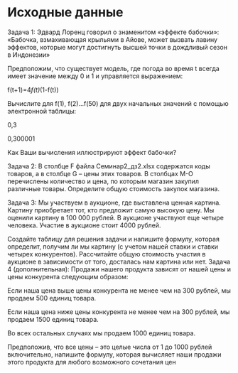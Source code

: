 # Исходные данные

Задача 1: Эдвард Лоренц говорил о знаменитом «эффекте бабочки»: «Бабочка, взмахивающая крыльями в Айове, может вызвать лавину эффектов, которые могут достигнуть высшей точки в дождливый сезон в Индонезии»

Предположим, что существует модель, где погода во время t всегда имеет значение между 0 и 1 и управляется выражением:

f(t+1)=4*f(t)*(1-f(t))

Вычислите для f(1), f(2)…f(50) для двух начальных значений с помощью электронной таблицы:

0,3

0,300001

Как Ваши вычисления иллюстрируют эффект бабочки?

Задача 2: В столбце F файла Cеминар2_дз2.xlsx содержатся коды товаров, а в столбце G – цены этих товаров. В столбцах М-О перечислены количество и цена, по которым магазин закупил различные товары. Определите общую стоимость закупок магазина.

Задача 3: Мы участвуем в аукционе, где выставлена ценная картина. Картину приобретает тот, кто предложит самую высокую цену. Мы оценили картину в 100 000 рублей. В аукционе участвуют еще четыре человека. Участие в аукционе стоит 4000 рублей.

Создайте таблицу для решения задачи и напишите формулу, которая определит, получим ли мы картину (с учетом нашей ставки и ставки четырех конкурентов).
Рассчитайте общую стоимость участия в аукционе в зависимости от того, досталась нам картина или нет.
Задача 4 (дополнительная): Продажи нашего продукта зависят от нашей цены и цены конкурента следующим образом:

Если наша цена выше цены конкурента не менее чем на 300 рублей, мы продаем 500 единиц товара.

Если наша цена ниже цены конкурента не менее чем на 300 рублей, мы продаем 1500 единиц товара.

Во всех остальных случаях мы продаем 1000 единиц товара.

Предположив, что все цены – это целые числа от 1 до 1000  рублей включительно, напишите формулу, которая вычисляет наши продажи этого продукта для любого возможного сочетания цен
